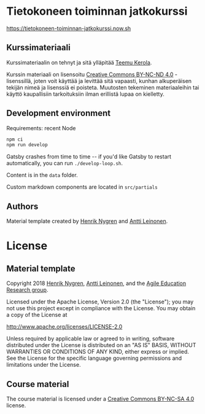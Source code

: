 # Tietokoneen toiminnan jatkokurssi

https://tietokoneen-toiminnan-jatkokurssi.now.sh

## Kurssimateriaali
Kurssimateriaalin on tehnyt ja sitä ylläpitää [Teemu Kerola](https://github.com/teemukerola/).

Kurssin materiaali on lisensoitu [Creative Commons BY-NC-ND 4.0](https://creativecommons.org/licenses/by-nc-nd/4.0/deed.fi) -lisenssillä, joten voit käyttää ja levittää sitä vapaasti, kunhan alkuperäisen tekijän nimeä ja lisenssiä ei poisteta. Muutosten tekeminen materiaaleihin tai käyttö kaupallisiin tarkoituksiin ilman erillistä lupaa on kielletty.

## Development environment

Requirements: recent Node

```sh
npm ci
npm run develop
```

Gatsby crashes from time to time -- if you'd like Gatsby to restart automatically, you can run `./develop-loop.sh`.

Content is in the `data` folder.

Custom markdown components are located in `src/partials`

## Authors

Material template created by [Henrik Nygren](https://github.com/nygrenh) and [Antti Leinonen](https://github.com/Redande).

# License

## Material template

Copyright 2018 [Henrik Nygren](https://github.com/nygrenh), [Antti Leinonen](https://github.com/Redande), and the [Agile Education Research group](https://www.helsinki.fi/en/researchgroups/data-driven-education).

Licensed under the Apache License, Version 2.0 (the "License"); you may not use this project except in compliance with the License. You may obtain a copy of the License at

http://www.apache.org/licenses/LICENSE-2.0

Unless required by applicable law or agreed to in writing, software distributed under the License is distributed on an "AS IS" BASIS, WITHOUT WARRANTIES OR CONDITIONS OF ANY KIND, either express or implied. See the License for the specific language governing permissions and limitations under the License.

## Course material

The course material is licensed under a [Creative Commons BY-NC-SA 4.0](https://creativecommons.org/licenses/by-nc-sa/4.0/deed) license.
